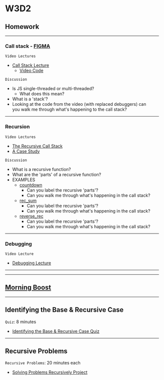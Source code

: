 # W3D2

## Homework 

---

### Call stack - [FIGMA]

`Video Lectures`

- [Call Stack Lecture]
  - [Video Code](./code-it-out/call_stack.js)

`Discussion`

- Is JS single-threaded or multi-threaded?
  - What does this mean?
- What is a 'stack'?
- Looking at the code from the video (with replaced debuggers) can\
you walk me through what's happening to the call stack?

---

### Recursion

`Video Lectures`

- [The Recursive Call Stack]
- [A Case Study]

`Discussion`

- What is a recursive function?
- What are the 'parts' of a recursive function?
- EXAMPLES
  - [countdown](./code-it-out/countdown.js)
    - Can you label the recursive 'parts'?
    - Can you walk me through what's happening in the call stack?
  - [rec_sum](./code-it-out/rec_sum.js)
    - Can you label the recursive 'parts'?
    - Can you walk me through what's happening in the call stack?
  - [reverse_rec](./code-it-out/reverse_rec.js)
    - Can you label the recursive 'parts'?
    - Can you walk me through what's happening in the call stack?

---

### Debugging

`Video Lecture`

- [Debugging Lecture]

---
---


## [Morning Boost]

---

## Identifying the Base & Recursive Case

`Quiz`: 8 minutes

- [Identifying the Base & Recursive Case Quiz]

---

## Recursive Problems

`Recursive Problems`: 20 minutes each

- [Solving Problems Recursively Project]

<!-- constant links -->
[FIGMA]: https://www.figma.com/file/UMWdZXSOPlm3rRSXSNzEAf/Callstack?node-id=0%3A1
<!-- per cohort -->
[Morning Boost]: https://open.appacademy.io/learn/js-py---jun-2022-cohort-1-online/week-3---intro-to-javascript/tuesday-morning-boost
[Call Stack Lecture]: https://open.appacademy.io/learn/js-py---jun-2022-cohort-1-online/week-3---intro-to-javascript/call-stack-lecture
[The Recursive Call Stack]: https://open.appacademy.io/learn/js-py---jun-2022-cohort-1-online/week-3---intro-to-javascript/the-recursive-call-stack
[A Case Study]: https://open.appacademy.io/learn/js-py---jun-2022-cohort-1-online/week-3---intro-to-javascript/a-case-study
[Debugging Lecture]: https://open.appacademy.io/learn/js-py---jun-2022-cohort-1-online/week-3---intro-to-javascript/debugging-walkthrough
[Identifying the Base & Recursive Case Quiz]: https://open.appacademy.io/learn/js-py---jun-2022-cohort-1-online/week-3---recursion--iifes--and-asynchronous-js/identifying-the-base---recursive-case-quiz
[Solving Problems Recursively Project]: https://open.appacademy.io/learn/js-py---jun-2022-cohort-1-online/week-3---recursion--iifes--and-asynchronous-js/solving-problems-recursively-project
